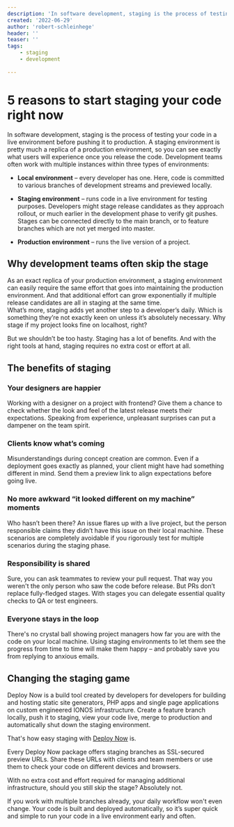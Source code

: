 ```yaml
---
description: 'In software development, staging is the process of testing your code in a live environment before pushing it to production. Learn how using staging workflows can improve your workflows and make your stakeholders happy.'
created: '2022-06-29'
author: 'robert-schleinhege'
header: ''
teaser: ''
tags:
    - staging
    - development
    
---
```


# 5 reasons to start staging your code right now 

In software development, staging is the process of testing your code in a live environment before pushing it to production. A staging environment is pretty much a replica of a production environment, so you can see exactly what users will experience once you release the code. Development teams often work with multiple instances within three types of environments: 

- **Local environment** – every developer has one. Here, code is committed to various branches of development streams and previewed locally. 

- **Staging environment** – runs code in a live environment for testing purposes. Developers might stage release candidates as they approach rollout, or much earlier in the development phase to verify git pushes. Stages can be connected directly to the main branch, or to feature branches which are not yet merged into master.

- **Production environment** – runs the live version of a project.	 

## Why development teams often skip the stage 

As an exact replica of your production environment, a staging environment can easily require the same effort that goes into maintaining the production environment. And that additional effort can grow exponentially if multiple release candidates are all in staging at the same time.  
What’s more, staging adds yet another step to a developer’s daily. Which is something they’re not exactly keen on unless it’s absolutely necessary. Why stage if my project looks fine on localhost, right?  

But we shouldn’t be too hasty. Staging has a lot of benefits. And with the right tools at hand, staging requires no extra cost or effort at all. 

## The benefits of staging 

### Your designers are happier

Working with a designer on a project with frontend? Give them a chance to check whether the look and feel of the latest release meets their expectations. Speaking from experience, unpleasant surprises can put a dampener on the team spirit. 
 
### Clients know what’s coming 

Misunderstandings during concept creation are common. Even if a deployment goes exactly as planned, your client might have had something different in mind. Send them a preview link to align expectations before going live.  

### No more awkward “it looked different on my machine” moments 

Who hasn’t been there? An issue flares up with a live project, but the person responsible claims they didn’t have this issue on their local machine. These scenarios are completely avoidable if you rigorously test for multiple scenarios during the staging phase. 

### Responsibility is shared
  
Sure, you can ask teammates to review your pull request. That way you weren't the only person who saw the code before release. But PRs don’t replace fully-fledged stages. With stages you can delegate essential quality checks to QA or test engineers. 
### Everyone stays in the loop 

There's no crystal ball showing project managers how far you are with the code on your local machine. Using staging environments to let them see the progress from time to time will make them happy – and probably save you from replying to anxious emails. 
## Changing the staging game

Deploy Now is a build tool created by developers for developers for building and hosting static site generators, PHP apps and single page applications on custom engineered IONOS infrastructure. 
Create a feature branch locally, push it to staging, view your code live, merge to production and automatically shut down the staging environment. 

That's how easy staging with [Deploy Now](https://www.ionos.com/hosting/deploy-now) is.  

Every Deploy Now package offers staging branches as SSL-secured preview URLs. Share these URLs with clients and team members or use them to check your code on different devices and browsers. 

With no extra cost and effort required for managing additional infrastructure, should you still skip the stage? Absolutely not.  

If you work with multiple branches already, your daily workflow won't even change. Your code is built and deployed automatically, so it’s super quick and simple to run your code in a live environment early and often.  
 




